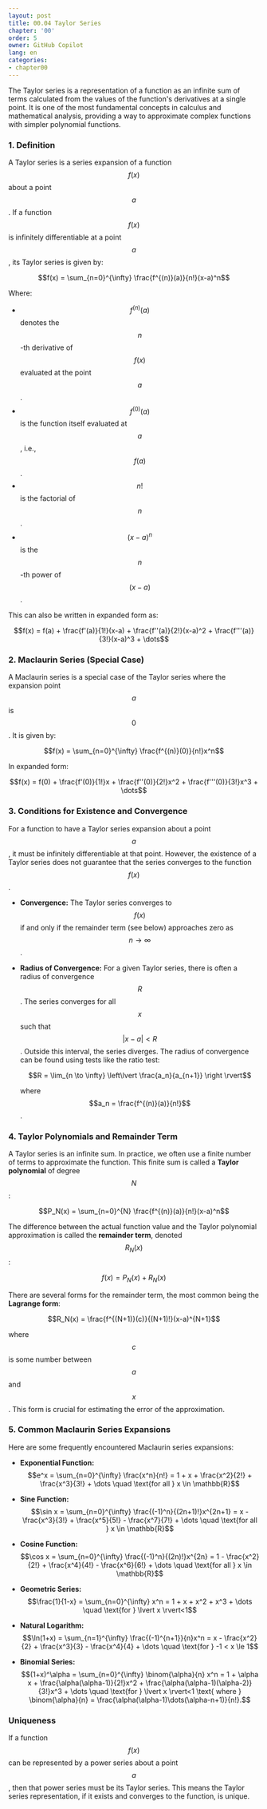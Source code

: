 ```yaml
---
layout: post
title: 00.04 Taylor Series
chapter: '00'
order: 5
owner: GitHub Copilot
lang: en
categories:
- chapter00
---
```


The Taylor series is a representation of a function as an infinite sum of terms calculated from the values of the function's derivatives at a single point. It is one of the most fundamental concepts in calculus and mathematical analysis, providing a way to approximate complex functions with simpler polynomial functions.

### 1. Definition

A Taylor series is a series expansion of a function $$f(x)$$ about a point $$a$$. If a function $$f(x)$$ is infinitely differentiable at a point $$a$$, its Taylor series is given by:

$$f(x) = \sum_{n=0}^{\infty} \frac{f^{(n)}(a)}{n!}(x-a)^n$$

Where:
*   $$f^{(n)}(a)$$ denotes the $$n$$-th derivative of $$f(x)$$ evaluated at the point $$a$$.
*   $$f^{(0)}(a)$$ is the function itself evaluated at $$a$$, i.e., $$f(a)$$.
*   $$n!$$ is the factorial of $$n$$.
*   $$(x-a)^n$$ is the $$n$$-th power of $$(x-a)$$.

This can also be written in expanded form as:

$$f(x) = f(a) + \frac{f'(a)}{1!}(x-a) + \frac{f''(a)}{2!}(x-a)^2 + \frac{f'''(a)}{3!}(x-a)^3 + \dots$$

### 2. Maclaurin Series (Special Case)

A Maclaurin series is a special case of the Taylor series where the expansion point $$a$$ is $$0$$. It is given by:

$$f(x) = \sum_{n=0}^{\infty} \frac{f^{(n)}(0)}{n!}x^n$$

In expanded form:

$$f(x) = f(0) + \frac{f'(0)}{1!}x + \frac{f''(0)}{2!}x^2 + \frac{f'''(0)}{3!}x^3 + \dots$$

### 3. Conditions for Existence and Convergence

For a function to have a Taylor series expansion about a point $$a$$, it must be infinitely differentiable at that point. However, the existence of a Taylor series does not guarantee that the series converges to the function $$f(x)$$.

*   **Convergence:** The Taylor series converges to $$f(x)$$ if and only if the remainder term (see below) approaches zero as $$n \to \infty$$.
*   **Radius of Convergence:** For a given Taylor series, there is often a radius of convergence $$R$$. The series converges for all $$x$$ such that $$\lvert x-a \rvert < R$$. Outside this interval, the series diverges. The radius of convergence can be found using tests like the ratio test:

    $$R = \lim_{n \to \infty} \left\lvert  \frac{a_n}{a_{n+1}} \right \rvert$$
    
    where $$a_n = \frac{f^{(n)}(a)}{n!}$$.

### 4. Taylor Polynomials and Remainder Term

A Taylor series is an infinite sum. In practice, we often use a finite number of terms to approximate the function. This finite sum is called a **Taylor polynomial** of degree $$N$$:

$$P_N(x) = \sum_{n=0}^{N} \frac{f^{(n)}(a)}{n!}(x-a)^n$$

The difference between the actual function value and the Taylor polynomial approximation is called the **remainder term**, denoted $$R_N(x)$$:

$$f(x) = P_N(x) + R_N(x)$$

There are several forms for the remainder term, the most common being the **Lagrange form**:

$$R_N(x) = \frac{f^{(N+1)}(c)}{(N+1)!}(x-a)^{N+1}$$

where $$c$$ is some number between $$a$$ and $$x$$. This form is crucial for estimating the error of the approximation.

### 5. Common Maclaurin Series Expansions

Here are some frequently encountered Maclaurin series expansions:

*   **Exponential Function:**
    $$e^x = \sum_{n=0}^{\infty} \frac{x^n}{n!} = 1 + x + \frac{x^2}{2!} + \frac{x^3}{3!} + \dots \quad \text{for all } x \in \mathbb{R}$$

*   **Sine Function:**
    $$\sin x = \sum_{n=0}^{\infty} \frac{(-1)^n}{(2n+1)!}x^{2n+1} = x - \frac{x^3}{3!} + \frac{x^5}{5!} - \frac{x^7}{7!} + \dots \quad \text{for all } x \in \mathbb{R}$$

*   **Cosine Function:**
    $$\cos x = \sum_{n=0}^{\infty} \frac{(-1)^n}{(2n)!}x^{2n} = 1 - \frac{x^2}{2!} + \frac{x^4}{4!} - \frac{x^6}{6!} + \dots \quad \text{for all } x \in \mathbb{R}$$

*   **Geometric Series:**
    $$\frac{1}{1-x} = \sum_{n=0}^{\infty} x^n = 1 + x + x^2 + x^3 + \dots \quad \text{for } \lvert x \rvert<1$$

*   **Natural Logarithm:**
    $$\ln(1+x) = \sum_{n=1}^{\infty} \frac{(-1)^{n+1}}{n}x^n = x - \frac{x^2}{2} + \frac{x^3}{3} - \frac{x^4}{4} + \dots \quad \text{for } -1 < x \le 1$$

*   **Binomial Series:**
    $$(1+x)^\alpha = \sum_{n=0}^{\infty} \binom{\alpha}{n} x^n = 1 + \alpha x + \frac{\alpha(\alpha-1)}{2!}x^2 + \frac{\alpha(\alpha-1)(\alpha-2)}{3!}x^3 + \dots \quad \text{for } \lvert x \rvert<1 \text{ where } \binom{\alpha}{n} = \frac{\alpha(\alpha-1)\dots(\alpha-n+1)}{n!}.$$


###  Uniqueness

If a function $$f(x)$$ can be represented by a power series about a point $$a$$, then that power series must be its Taylor series. This means the Taylor series representation, if it exists and converges to the function, is unique.
